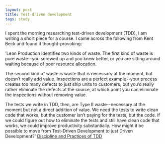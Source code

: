 ```yaml
---
layout: post
title: Test-driven development
tags: study
---
```


I spent the morning researching test-driven development (TDD), I am writing a short piece for a course. I came across the following from Kent Beck and found it thought-provoking:

'Lean Production identifies two kinds of waste. The first kind of waste is pure waste--you screwed up and you knew better, or you are sitting around waiting because of poor resource allocation.

The second kind of waste is waste that is necessary at the moment, but doesn’t really add value. Inspections are a perfect example--your process creates too many defects to just ship units to customers, but you’d really rather eliminate the defects at the source, at which point you can eliminate the inspections without removing value.

The tests we write in TDD, then, are Type II waste--necessary at the moment but not a direct addition of value. We need the tests to write clean code that works, but the customer isn’t paying for the tests, but the code. If we could figure out how to eliminate the tests and still have clean code that works, we could improve productivity substantially. How might it be possible to move from Test-Driven Development to just Driven Development?' [Discipline and Practices of TDD](https://doi.org/10.1145/949344.949407)
